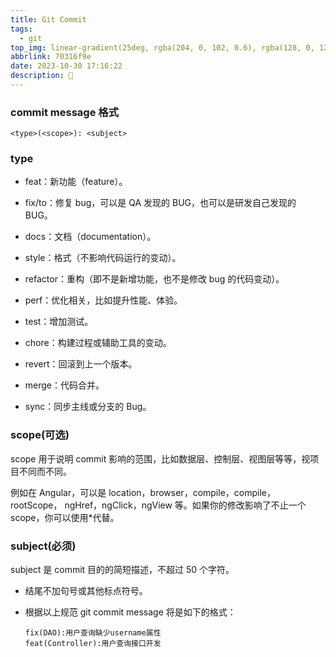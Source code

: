 ```yaml
---
title: Git Commit
tags:
  - git
top_img: linear-gradient(25deg, rgba(204, 0, 102, 0.6), rgba(128, 0, 128, 0.6),rgba(190, 60, 160, 0.6), rgba(100, 40, 100, 0.6), rgba(0, 0, 255, 0.3))
abbrlink: 70316f9e
date: 2023-10-30 17:16:22
description: 🥶
---
```


### **commit message 格式**

`<type>(<scope>): <subject>`

### **type**

- feat：新功能（feature）。

- fix/to：修复 bug，可以是 QA 发现的 BUG，也可以是研发自己发现的 BUG。
- docs：文档（documentation）。
- style：格式（不影响代码运行的变动）。
- refactor：重构（即不是新增功能，也不是修改 bug 的代码变动）。
- perf：优化相关，比如提升性能、体验。
- test：增加测试。
- chore：构建过程或辅助工具的变动。
- revert：回滚到上一个版本。
- merge：代码合并。
- sync：同步主线或分支的 Bug。

### **scope(可选)**

scope 用于说明 commit 影响的范围，比如数据层、控制层、视图层等等，视项目不同而不同。

例如在 Angular，可以是 location，browser，compile，compile，rootScope， ngHref，ngClick，ngView 等。如果你的修改影响了不止一个 scope，你可以使用\*代替。

### **subject(必须)**

subject 是 commit 目的的简短描述，不超过 50 个字符。

- 结尾不加句号或其他标点符号。

- 根据以上规范 git commit message 将是如下的格式：

  ```2commit
  fix(DAO):用户查询缺少username属性
  feat(Controller):用户查询接口开发
  ```
